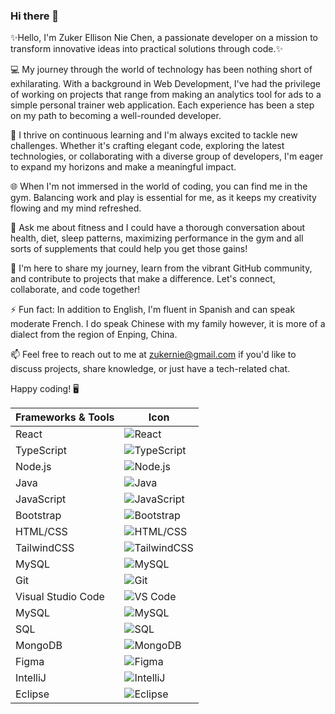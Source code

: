 ### Hi there 👋

 ✨Hello, I'm Zuker Ellison Nie Chen, a passionate developer on a mission to transform innovative ideas into practical solutions through code.✨ 

💻 My journey through the world of technology has been nothing short of exhilarating. With a background in Web Development, I've had the privilege of working on projects that range from making an analytics tool for ads to a simple personal trainer web application. Each experience has been a step on my path to becoming a well-rounded developer.

🚀 I thrive on continuous learning and I'm always excited to tackle new challenges. Whether it's crafting elegant code, exploring the latest technologies, or collaborating with a diverse group of developers, I'm eager to expand my horizons and make a meaningful impact.

🌐 When I'm not immersed in the world of coding, you can find me in the gym. Balancing work and play is essential for me, as it keeps my creativity flowing and my mind refreshed.

💬 Ask me about fitness and I could have a thorough conversation about health, diet, sleep patterns, maximizing performance in the gym and all sorts of supplements that could help you get those gains!

🌟 I'm here to share my journey, learn from the vibrant GitHub community, and contribute to projects that make a difference. Let's connect, collaborate, and code together!

⚡ Fun fact: In addition to English, I'm fluent in Spanish and can speak moderate French. I do speak Chinese with my family however, it is more of a dialect from the region of Enping, China.

📫 Feel free to reach out to me at zukernie@gmail.com if you'd like to discuss projects, share knowledge, or just have a tech-related chat.

Happy coding! 🖥️

| Frameworks & Tools     | Icon                                                      |
|----------------------|-----------------------------------------------------------|
| React                | ![React]([icon-li](https://react.dev/))                                     |
| TypeScript             | ![TypeScript](icon-link)                                   |
| Node.js              | ![Node.js](icon-link)                                   |
| Java                 | ![Java](icon-link)                                      |
| JavaScript           | ![JavaScript](icon-link)                                |
| Bootstrap            | ![Bootstrap](icon-link)                                 |
| HTML/CSS           | ![HTML/CSS](icon-link)                                |
| TailwindCSS          | ![TailwindCSS](icon-link)                                |
| MySQL               | ![MySQL](icon-link)                                    |
| Git                  | ![Git](icon-link)                                       |
| Visual Studio Code   | ![VS Code](icon-link)                                   |
| MySQL                | ![MySQL](icon-link)                                    |
| SQL            | ![SQL](icon-link)                                  |
| MongoDB                | ![MongoDB](icon-link)                                     |
| Figma              | ![Figma](icon-link)                                   |
| IntelliJ              | ![IntelliJ](icon-link)                                   |
| Eclipse              | ![Eclipse](icon-link)                                   |



<!--
**Zuker-nie/zuker-nie** is a ✨ _special_ ✨ repository because its `README.md` (this file) appears on your GitHub profile.

Here are some ideas to get you started:

- 🔭 I’m currently working on ...
- 🌱 I’m currently learning ...
- 👯 I’m looking to collaborate on ...
- 🤔 I’m looking for help with ...
- 💬 Ask me about ...
- 📫 How to reach me: ...
- 😄 Pronouns: ...
- ⚡ Fun fact: ...
-->
